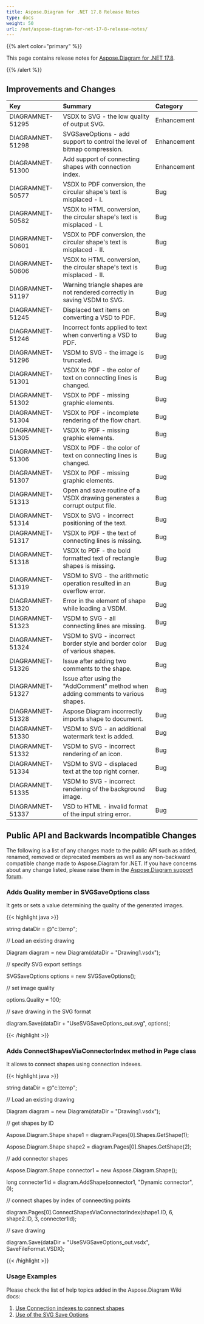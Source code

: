 ```yaml
---
title: Aspose.Diagram for .NET 17.8 Release Notes
type: docs
weight: 50
url: /net/aspose-diagram-for-net-17-8-release-notes/
---
```


{{% alert color="primary" %}} 

This page contains release notes for [Aspose.Diagram for .NET 17.8](https://www.nuget.org/packages/Aspose.Diagram/17.8.0).

{{% /alert %}} 
## **Improvements and Changes**

|**Key**|**Summary**|**Category**|
| :- | :- | :- |
|DIAGRAMNET-51295|VSDX to SVG - the low quality of output SVG.|Enhancement|
|DIAGRAMNET-51298|SVGSaveOptions - add support to control the level of bitmap compression.|Enhancement|
|DIAGRAMNET-51300|Add support of connecting shapes with connection index.|Enhancement|
|DIAGRAMNET-50577|VSDX to PDF conversion, the circular shape's text is misplaced - I.|Bug|
|DIAGRAMNET-50582|VSDX to HTML conversion, the circular shape's text is misplaced - I.|Bug|
|DIAGRAMNET-50601|VSDX to PDF conversion, the circular shape's text is misplaced - II.|Bug|
|DIAGRAMNET-50606|VSDX to HTML conversion, the circular shape's text is misplaced - II.|Bug|
|DIAGRAMNET-51197|Warning triangle shapes are not rendered correctly in saving VSDM to SVG.|Bug|
|DIAGRAMNET-51245|Displaced text items on converting a VSD to PDF.|Bug|
|DIAGRAMNET-51246|Incorrect fonts applied to text when converting a VSD to PDF.|Bug|
|DIAGRAMNET-51296|VSDM to SVG - the image is truncated.|Bug|
|DIAGRAMNET-51301|VSDX to PDF - the color of text on connecting lines is changed.|Bug|
|DIAGRAMNET-51302|VSDX to PDF - missing graphic elements.|Bug|
|DIAGRAMNET-51304|VSDX to PDF - incomplete rendering of the flow chart.|Bug|
|DIAGRAMNET-51305|VSDX to PDF - missing graphic elements.|Bug|
|DIAGRAMNET-51306|VSDX to PDF - the color of text on connecting lines is changed.|Bug|
|DIAGRAMNET-51307|VSDX to PDF - missing graphic elements.|Bug|
|DIAGRAMNET-51313|Open and save routine of a VSDX drawing generates a corrupt output file.|Bug|
|DIAGRAMNET-51314|VSDX to SVG - incorrect positioning of the text.|Bug|
|DIAGRAMNET-51317|VSDX to PDF - the text of connecting lines is missing.|Bug|
|DIAGRAMNET-51318|VSDX to PDF - the bold formatted text of rectangle shapes is missing.|Bug|
|DIAGRAMNET-51319|VSDM to SVG - the arithmetic operation resulted in an overflow error.|Bug|
|DIAGRAMNET-51320|Error in the element of shape while loading a VSDM.|Bug|
|DIAGRAMNET-51323|VSDM to SVG - all connecting lines are missing.|Bug|
|DIAGRAMNET-51324|VSDM to SVG - incorrect border style and border color of various shapes.|Bug|
|DIAGRAMNET-51326|Issue after adding two comments to the shape.|Bug|
|DIAGRAMNET-51327|Issue after using the "AddComment" method when adding comments to various shapes.|Bug|
|DIAGRAMNET-51328|Aspose Diagram incorrectly imports shape to document.|Bug|
|DIAGRAMNET-51330|VSDM to SVG - an additional watermark text is added.|Bug|
|DIAGRAMNET-51332|VSDM to SVG - incorrect rendering of an icon.|Bug|
|DIAGRAMNET-51334|VSDM to SVG - displaced text at the top right corner.|Bug|
|DIAGRAMNET-51335|VSDM to SVG - incorrect rendering of the background image.|Bug|
|DIAGRAMNET-51337|VSD to HTML - invalid format of the input string error.|Bug|
## **Public API and Backwards Incompatible Changes**
The following is a list of any changes made to the public API such as added, renamed, removed or deprecated members as well as any non-backward compatible change made to Aspose.Diagram for .NET. If you have concerns about any change listed, please raise them in the [Aspose.Diagram support forum](https://forum.aspose.com/c/diagram).
### **Adds Quality member in SVGSaveOptions class**
It gets or sets a value determining the quality of the generated images.

{{< highlight java >}}

 string dataDir = @"c:\temp\";

// Load an existing drawing

Diagram diagram = new Diagram(dataDir + "Drawing1.vsdx");

// specify SVG export settings

SVGSaveOptions options = new SVGSaveOptions();

// set image quality

options.Quality = 100;

// save drawing in the SVG format

diagram.Save(dataDir + "UseSVGSaveOptions_out.svg", options);

{{< /highlight >}}
### **Adds ConnectShapesViaConnectorIndex method in Page class**
It allows to connect shapes using connection indexes.

{{< highlight java >}}

 string dataDir = @"c:\temp\";

// Load an existing drawing

Diagram diagram = new Diagram(dataDir + "Drawing1.vsdx");

// get shapes by ID

Aspose.Diagram.Shape shape1 = diagram.Pages[0].Shapes.GetShape(1);

Aspose.Diagram.Shape shape2 = diagram.Pages[0].Shapes.GetShape(2);

// add connector shapes

Aspose.Diagram.Shape connector1 = new Aspose.Diagram.Shape();

long connecter1Id = diagram.AddShape(connector1, "Dynamic connector", 0);

// connect shapes by index of conneecting points

diagram.Pages[0].ConnectShapesViaConnectorIndex(shape1.ID, 6, shape2.ID, 3, connecter1Id);

// save drawing

diagram.Save(dataDir + "UseSVGSaveOptions_out.vsdx", SaveFileFormat.VSDX);

{{< /highlight >}}
### **Usage Examples**
Please check the list of help topics added in the Aspose.Diagram Wiki docs: 

1. [Use Connection indexes to connect shapes](/diagram/net/add-2c-retrieve-2c-copy-and-read-visio-shape-data-html/#add-retrieve-copyandreadvisioshapedata-useconnectionindexestoconnectshapes)
1. [Use of the SVG Save Options](https://docs.asposeptyltd.com/display/diagramnet/Save+a+Visio+Drawing#SaveaVisioDrawing-SVGSO)
